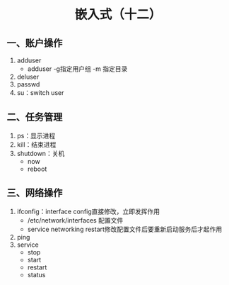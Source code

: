 <h1><center>嵌入式（十二）</center></h1>

## 一、账户操作

1. adduser
   * adduser -g指定用户组 -m 指定目录
2. deluser
3. passwd
4. su：switch user



## 二、任务管理

1. ps：显示进程
2. kill：结束进程
3. shutdown：关机
   * now
   * reboot



## 三、网络操作

1. ifconfig：interface config直接修改，立即发挥作用
   * /etc/network/interfaces 配置文件
   * service networking restart修改配置文件后要重新启动服务后才起作用
2. ping
3. service
   * stop
   * start
   * restart
   * status